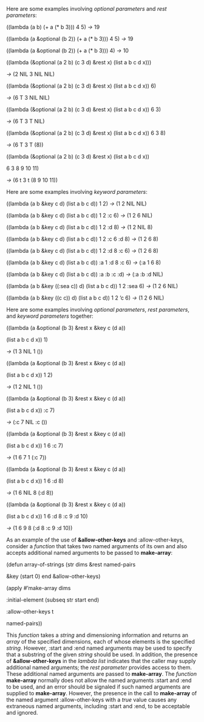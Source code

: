  



Here are some examples involving *optional parameters* and *rest parameters*: 



((lambda (a b) (+ a (\* b 3))) 4 5) *→* 19 



((lambda (a &optional (b 2)) (+ a (\* b 3))) 4 5) *→* 19 



((lambda (a &optional (b 2)) (+ a (\* b 3))) 4) *→* 10 



((lambda (&optional (a 2 b) (c 3 d) &rest x) (list a b c d x))) 



*→* (2 NIL 3 NIL NIL)  







((lambda (&optional (a 2 b) (c 3 d) &rest x) (list a b c d x)) 6) 



*→* (6 T 3 NIL NIL) 



((lambda (&optional (a 2 b) (c 3 d) &rest x) (list a b c d x)) 6 3) 



*→* (6 T 3 T NIL) 



((lambda (&optional (a 2 b) (c 3 d) &rest x) (list a b c d x)) 6 3 8) 



*→* (6 T 3 T (8)) 



((lambda (&optional (a 2 b) (c 3 d) &rest x) (list a b c d x)) 



6 3 8 9 10 11) 



*→* (6 t 3 t (8 9 10 11)) 



Here are some examples involving *keyword parameters*: 



((lambda (a b &key c d) (list a b c d)) 1 2) *→* (1 2 NIL NIL) 



((lambda (a b &key c d) (list a b c d)) 1 2 :c 6) *→* (1 2 6 NIL) 



((lambda (a b &key c d) (list a b c d)) 1 2 :d 8) *→* (1 2 NIL 8) 



((lambda (a b &key c d) (list a b c d)) 1 2 :c 6 :d 8) *→* (1 2 6 8) 



((lambda (a b &key c d) (list a b c d)) 1 2 :d 8 :c 6) *→* (1 2 6 8) 



((lambda (a b &key c d) (list a b c d)) :a 1 :d 8 :c 6) *→* (:a 1 6 8) 



((lambda (a b &key c d) (list a b c d)) :a :b :c :d) *→* (:a :b :d NIL) 



((lambda (a b &key ((:sea c)) d) (list a b c d)) 1 2 :sea 6) *→* (1 2 6 NIL) 



((lambda (a b &key ((c c)) d) (list a b c d)) 1 2 ’c 6) *→* (1 2 6 NIL) 



Here are some examples involving *optional parameters*, *rest parameters*, and *keyword parameters* together: 



((lambda (a &optional (b 3) &rest x &key c (d a)) 



(list a b c d x)) 1) 



*→* (1 3 NIL 1 ()) 



((lambda (a &optional (b 3) &rest x &key c (d a)) 



(list a b c d x)) 1 2) 



*→* (1 2 NIL 1 ()) 



((lambda (a &optional (b 3) &rest x &key c (d a)) 



(list a b c d x)) :c 7) 



*→* (:c 7 NIL :c ()) 



((lambda (a &optional (b 3) &rest x &key c (d a)) 



(list a b c d x)) 1 6 :c 7) 



*→* (1 6 7 1 (:c 7)) 



((lambda (a &optional (b 3) &rest x &key c (d a)) 



(list a b c d x)) 1 6 :d 8) 



*→* (1 6 NIL 8 (:d 8)) 



((lambda (a &optional (b 3) &rest x &key c (d a)) 



(list a b c d x)) 1 6 :d 8 :c 9 :d 10) 



*→* (1 6 9 8 (:d 8 :c 9 :d 10)) 



As an example of the use of **&allow-other-keys** and :allow-other-keys, consider a *function* that takes two named arguments of its own and also accepts additional named arguments to be passed to **make-array**:  







(defun array-of-strings (str dims &rest named-pairs 



&key (start 0) end &allow-other-keys) 



(apply #’make-array dims 



:initial-element (subseq str start end) 



:allow-other-keys t 



named-pairs)) 



This *function* takes a *string* and dimensioning information and returns an *array* of the specified dimensions, each of whose elements is the specified *string*. However, :start and :end named arguments may be used to specify that a substring of the given *string* should be used. In addition, the presence of **&allow-other-keys** in the *lambda list* indicates that the caller may supply additional named arguments; the *rest parameter* provides access to them. These additional named arguments are passed to **make-array**. The *function* **make-array** normally does not allow the named arguments :start and :end to be used, and an error should be signaled if such named arguments are supplied to **make-array**. However, the presence in the call to **make-array** of the named argument :allow-other-keys with a *true* value causes any extraneous named arguments, including :start and :end, to be acceptable and ignored. 



